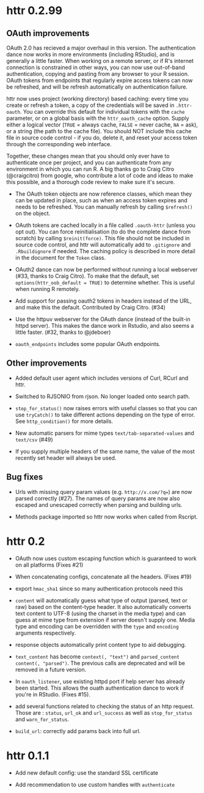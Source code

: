 # httr 0.2.99

## OAuth improvements

OAuth 2.0 has recieved a major overhaul in this version. The authentication
dance now works in more environments (including RStudio), and is generally
a little faster. When working on a remote server, or if R's internet connection
is constrained in other ways, you can now use out-of-band authentication,
copying and pasting from any browser to your R session. OAuth tokens from
endpoints that regularly expire access tokens can now be refreshed, and will
be refresh automatically on authentication failure.

httr now uses project (working directory) based caching: every time you 
create or refresh a token, a copy of the credentials will be saved in 
`.httr-oauth`. You can override this default for individual tokens with the 
`cache` parameter, or on a global basis with the `httr_oauth_cache` option.
Supply either a logical vector (`TRUE` = always cache, `FALSE` = never cache,
`NA` = ask), or a string (the path to the cache file). You should NOT 
include this cache file in source code control - if you do, delete it,
and reset your access token through the corresponding web interface.

Together, these changes mean that you should only ever have to authenticate
once per project, and you can authenticate from any environment in which
you can run R. A big thanks go to Craig Citro (@craigcitro) from google,
who contribute a lot of code and ideas to make this possible, and a thorough 
code review to make sure it's secure.

* The OAuth token objects are now reference classes, which mean they can be
  updated in place, such as when an access token expires and needs to be 
  refreshed. You can manually refresh by calling `$refresh()` on the object.

* OAuth tokens are cached locally in a file called `.oauth-httr` (unless
  you opt out). You can force reinitialisation (to do the complete dance from
  scratch) by calling `$reinit(force)`. This file should not be included in
  source code control, and httr will automatically add to `.gitignore`
  and `.Rbuildignore` if needed. The caching policy is described in more
  detail in the document for the `Token` class.

* OAuth2 dance can now be performed without running a local webserver (#33,
  thanks to Craig Citro). To make that the default, set 
  `options(httr_oob_default = TRUE)` to determine whether. This is useful 
  when running R remotely.
  
* Add support for passing oauth2 tokens in headers instead of the URL, and
  make this the default. Contributed by Craig Citro. (#34)

* Use the httpuv webserver for the OAuth dance (instead of the built-in 
  httpd server). This makes the dance work in Rstudio, and also seems a little
  faster. (#32, thanks to @jdeboer)

* `oauth_endpoints` includes some popular OAuth endpoints.

## Other improvements

* Added default user agent which includes versions of Curl, RCurl and httr.

* Switched to RJSONIO from rjson. No longer loaded onto search path.

* `stop_for_status()` now raises errors with useful classes so that you can
  use `tryCatch()` to take different actions depending on the type of error.
  See `http_condition()` for more details.

* New automatic parsers for mime types `text/tab-separated-values` and 
  `text/csv` (#49)

* If you supply multiple headers of the same name, the value of the most 
  recently set header will always be used.

## Bug fixes

* Urls with missing query param values (e.g. `http://x.com/?q=`) are now
  parsed correctly (#27). The names of query params are now also escaped
  and unescaped correctly when parsing and building urls.

* Methods package imported so httr now works when called from Rscript.

# httr 0.2

* OAuth now uses custom escaping function which is guaranteed to work on all
  platforms (Fixes #21)

* When concatenating configs, concatenate all the headers. (Fixes #19)

* export `hmac_sha1` since so many authentication protocols need this

* `content` will automatically guess what type of output (parsed, text or raw)
  based on the content-type header. It also automatically converts text
  content to UTF-8 (using the charset in the media type) and can guess at mime
  type from extension if server doesn't supply one. Media type and encoding
  can be overridden with the `type` and `encoding` arguments respectively.

* response objects automatically print content type to aid debugging.

* `text_content` has become `context(, "text")` and `parsed_content`
  `content(, "parsed")`. The previous calls are deprecated and will be removed
  in a future version.

* In `oauth_listener`, use existing httpd port if help server has already been
  started. This allows the ouath authentication dance to work if you're in
  RStudio. (Fixes #15).

* add several functions related to checking the status of an http request.
  Those are : `status`, `url_ok` and `url_success` as well as
  `stop_for_status` and `warn_for_status`.

* `build_url`: correctly add params back into full url.

# httr 0.1.1

* Add new default config: use the standard SSL certificate

* Add recommendation to use custom handles with `authenticate`
